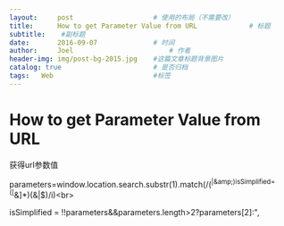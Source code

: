 ```yaml
---
layout:     post   				    # 使用的布局（不需要改）
title:      How to get Parameter Value from URL				# 标题 
subtitle:    #副标题
date:       2016-09-07 				# 时间
author:     Joel 						# 作者
header-img: img/post-bg-2015.jpg 	#这篇文章标题背景图片
catalog: true 						# 是否归档
tags:	Web							#标签
---
```

<h1><a id="How_to_get_Parameter_Value_from_URL_1"></a>How to get Parameter Value from URL</h1>
<p>获得url参数值</p>
<p>parameters=window.location.search.substr(1).match(/(<sup>|&amp;amp;)isSimplified=([</sup>&amp;]*)(&amp;|$)/i)&lt;br&gt;</p>
<p>isSimplified = !!parameters&amp;&amp;parameters.length&gt;2?parameters[2]:&quot;,</p>

